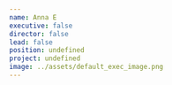 ```yaml
---
name: Anna E
executive: false
director: false
lead: false
position: undefined
project: undefined
image: ../assets/default_exec_image.png
---
```

